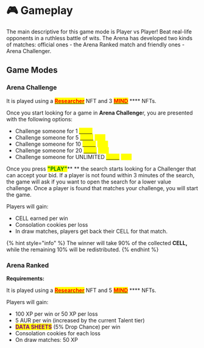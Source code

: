 # 🎮 Gameplay

The main descriptive for this game mode is Player vs Player! Beat real-life opponents in a ruthless battle of wits. The Arena has developed two kinds of matches: official ones - the Arena Ranked match and friendly ones - Arena Challenger.

## Game Modes

### Arena Challenge&#x20;

It is played using a [<mark style="color:red;">**Researcher**</mark>](../../nfts/your-researcher/) NFT and 3 [<mark style="color:red;">**MIND**</mark>](../../nfts/minds/) **** NFTs.&#x20;

Once you start looking for a game in **Arena Challenge**r, you are presented with the following options:

* Challenge someone for 1 [<mark style="color:yellow;">**CELL**</mark>](../../../../how-it-works/brain-cell-token.md)
* Challenge someone for 5 [<mark style="color:yellow;">**CELL**</mark>](../../../../how-it-works/brain-cell-token.md) <mark style="color:yellow;">****</mark>&#x20;
* Challenge someone for 10 [<mark style="color:yellow;">**CELL**</mark>](../../../../how-it-works/brain-cell-token.md) <mark style="color:yellow;">****</mark>&#x20;
* Challenge someone for 20 [<mark style="color:yellow;">**CELL**</mark>](../../../../how-it-works/brain-cell-token.md) <mark style="color:yellow;">****</mark>&#x20;
* Challenge someone for UNLIMITED [<mark style="color:yellow;">**CELL**</mark>](../../../../how-it-works/brain-cell-token.md) <mark style="color:yellow;">****</mark>&#x20;

Once you press <mark style="color:green;">**"PLAY"**</mark>** ** the search starts looking for a Challenger that can accept your bid. If a player is not found within 3 minutes of the search, the game will ask if you want to open the search for a lower value challenge. Once a player is found that matches your challenge, you will start the game.

Players will gain:  &#x20;

* CELL earned per win
* Consolation cookies per loss
* In draw matches, players get back their CELL for that match.

{% hint style="info" %}
The winner will take 90% of the collected **CELL,** while the remaining 10% will be redistributed. &#x20;
{% endhint %}

### Arena Ranked

**Requirements:**

It is played using a [<mark style="color:red;">**Researcher**</mark>](../../nfts/your-researcher/) NFT and 5 [<mark style="color:red;">**MIND**</mark>](../../nfts/minds/) **** NFTs.&#x20;

Players will gain:

* 100 XP per win or 50 XP per loss&#x20;
* 5 AUR per win (increased by the current Talent tier)&#x20;
* <mark style="color:purple;">**DATA SHEETS**</mark> (5% Drop Chance) per win&#x20;
* Consolation cookies for each loss&#x20;
* On draw matches: 50 XP
